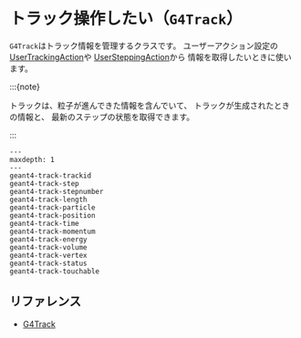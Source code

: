 # トラック操作したい（``G4Track``）

``G4Track``はトラック情報を管理するクラスです。
ユーザーアクション設定の
[UserTrackingAction](./geant4-user-trackingaction.md)や
[UserSteppingAction](./geant4-user-steppingaction.md)から
情報を取得したいときに使います。

:::{note}

トラックは、粒子が進んできた情報を含んでいて、
トラックが生成されたときの情報と、
最新のステップの状態を取得できます。

:::

```{toctree}
---
maxdepth: 1
---
geant4-track-trackid
geant4-track-step
geant4-track-stepnumber
geant4-track-length
geant4-track-particle
geant4-track-position
geant4-track-time
geant4-track-momentum
geant4-track-energy
geant4-track-volume
geant4-track-vertex
geant4-track-status
geant4-track-touchable

```

## リファレンス

- [G4Track](https://geant4.kek.jp/Reference/11.2.0/classG4Track.html)

